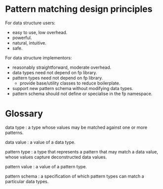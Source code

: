 
# Pattern matching design principles

For data structure users:

- easy to use, low overhead.
- powerful.
- natural, intuitive.
- safe.

For data structure implementors:

- reasonably straightforward, moderate overhead.
- data types need not depend on fp library.
- pattern types need not depend on fp library.
  - provide base/utility classes to reduce boilerplate.
- support new pattern schema without modifying data types.
- pattern schema should not define or specialise in the fp namespace.

# Glossary

data type
: a type whose values may be matched against one or more patterns.

data value
: a value of a data type.

pattern type
: a type that represents a pattern that may match a data value,
  whose values capture deconstructed data values.

pattern value
: a value of a pattern type.

pattern schema
: a specification of which pattern types can match a particular data types.
